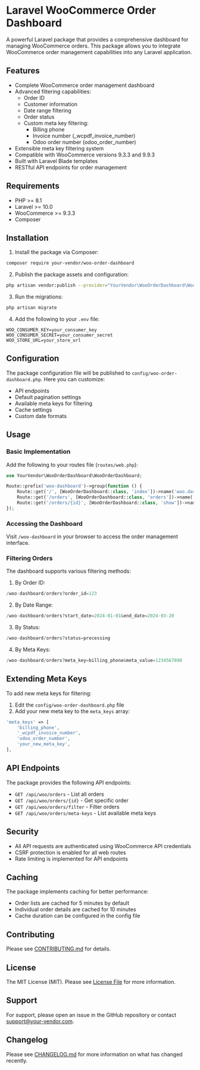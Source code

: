 # Laravel WooCommerce Order Dashboard

A powerful Laravel package that provides a comprehensive dashboard for managing WooCommerce orders. This package allows you to integrate WooCommerce order management capabilities into any Laravel application.

## Features

- Complete WooCommerce order management dashboard
- Advanced filtering capabilities:
  - Order ID
  - Customer information
  - Date range filtering
  - Order status
  - Custom meta key filtering:
    - Billing phone
    - Invoice number (_wcpdf_invoice_number)
    - Odoo order number (odoo_order_number)
- Extensible meta key filtering system
- Compatible with WooCommerce versions 9.3.3 and 9.9.3
- Built with Laravel Blade templates
- RESTful API endpoints for order management

## Requirements

- PHP >= 8.1
- Laravel >= 10.0
- WooCommerce >= 9.3.3
- Composer

## Installation

1. Install the package via Composer:

```bash
composer require your-vendor/woo-order-dashboard
```

2. Publish the package assets and configuration:

```bash
php artisan vendor:publish --provider="YourVendor\WooOrderDashboard\WooOrderDashboardServiceProvider"
```

3. Run the migrations:

```bash
php artisan migrate
```

4. Add the following to your `.env` file:

```env
WOO_CONSUMER_KEY=your_consumer_key
WOO_CONSUMER_SECRET=your_consumer_secret
WOO_STORE_URL=your_store_url
```

## Configuration

The package configuration file will be published to `config/woo-order-dashboard.php`. Here you can customize:

- API endpoints
- Default pagination settings
- Available meta keys for filtering
- Cache settings
- Custom date formats

## Usage

### Basic Implementation

Add the following to your routes file (`routes/web.php`):

```php
use YourVendor\WooOrderDashboard\WooOrderDashboard;

Route::prefix('woo-dashboard')->group(function () {
    Route::get('/', [WooOrderDashboard::class, 'index'])->name('woo.dashboard');
    Route::get('/orders', [WooOrderDashboard::class, 'orders'])->name('woo.orders');
    Route::get('/orders/{id}', [WooOrderDashboard::class, 'show'])->name('woo.orders.show');
});
```

### Accessing the Dashboard

Visit `/woo-dashboard` in your browser to access the order management interface.

### Filtering Orders

The dashboard supports various filtering methods:

1. By Order ID:
```php
/woo-dashboard/orders?order_id=123
```

2. By Date Range:
```php
/woo-dashboard/orders?start_date=2024-01-01&end_date=2024-03-20
```

3. By Status:
```php
/woo-dashboard/orders?status=processing
```

4. By Meta Keys:
```php
/woo-dashboard/orders?meta_key=billing_phone&meta_value=1234567890
```

## Extending Meta Keys

To add new meta keys for filtering:

1. Edit the `config/woo-order-dashboard.php` file
2. Add your new meta key to the `meta_keys` array:

```php
'meta_keys' => [
    'billing_phone',
    '_wcpdf_invoice_number',
    'odoo_order_number',
    'your_new_meta_key',
],
```

## API Endpoints

The package provides the following API endpoints:

- `GET /api/woo/orders` - List all orders
- `GET /api/woo/orders/{id}` - Get specific order
- `GET /api/woo/orders/filter` - Filter orders
- `GET /api/woo/orders/meta-keys` - List available meta keys

## Security

- All API requests are authenticated using WooCommerce API credentials
- CSRF protection is enabled for all web routes
- Rate limiting is implemented for API endpoints

## Caching

The package implements caching for better performance:

- Order lists are cached for 5 minutes by default
- Individual order details are cached for 10 minutes
- Cache duration can be configured in the config file

## Contributing

Please see [CONTRIBUTING.md](CONTRIBUTING.md) for details.

## License

The MIT License (MIT). Please see [License File](LICENSE.md) for more information.

## Support

For support, please open an issue in the GitHub repository or contact support@your-vendor.com.

## Changelog

Please see [CHANGELOG.md](CHANGELOG.md) for more information on what has changed recently. 